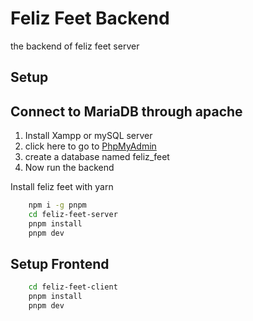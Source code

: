 
# Feliz Feet Backend

the backend of feliz feet server



## Setup

## Connect to MariaDB through apache
1. Install Xampp or mySQL server
2. click here to go to [PhpMyAdmin](http://localhost/phpmyadmin)
3. create a database named feliz_feet
4. Now run the backend

Install feliz feet with yarn

```bash
    npm i -g pnpm
    cd feliz-feet-server
    pnpm install
    pnpm dev
```

## Setup Frontend
```bash
    cd feliz-feet-client
    pnpm install
    pnpm dev
```
